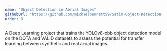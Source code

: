 ```yaml
---
name: "Object Detection in Aerial Images"
githubUrl: "https://github.com/michaelbennett99/Satim-Object-Detection"
order: 8
---
```


A Deep Learning project that trains the YOLOv8-obb object detection model on
the DOTA and VALID datasets to assess the potential for transfer learning
between synthetic and real aerial images.
